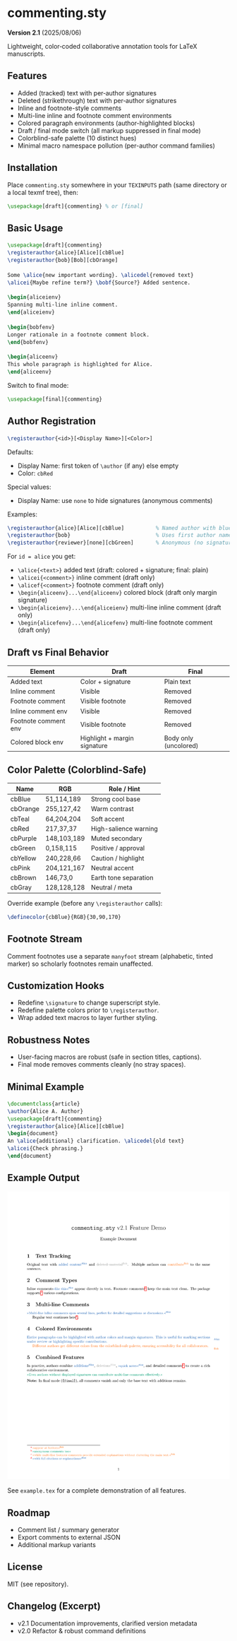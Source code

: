 # commenting.sty

**Version 2.1** (2025/08/06)

Lightweight, color‑coded collaborative annotation tools for LaTeX manuscripts.

## Features
- Added (tracked) text with per‑author signatures
- Deleted (strikethrough) text with per‑author signatures
- Inline and footnote-style comments
- Multi-line inline and footnote comment environments
- Colored paragraph environments (author-highlighted blocks)
- Draft / final mode switch (all markup suppressed in final mode)
- Colorblind-safe palette (10 distinct hues)
- Minimal macro namespace pollution (per-author command families)

## Installation
Place `commenting.sty` somewhere in your `TEXINPUTS` path (same directory or a local texmf tree), then:

```latex
\usepackage[draft]{commenting} % or [final]
```

## Basic Usage

```latex
\usepackage[draft]{commenting}
\registerauthor{alice}[Alice][cbBlue]
\registerauthor{bob}[Bob][cbOrange]

Some \alice{new important wording}. \alicedel{removed text}
\alicei{Maybe refine term?} \bobf{Source?} Added sentence.

\begin{aliceienv}
Spanning multi-line inline comment.
\end{aliceienv}

\begin{bobfenv}
Longer rationale in a footnote comment block.
\end{bobfenv}

\begin{aliceenv}
This whole paragraph is highlighted for Alice.
\end{aliceenv}
```

Switch to final mode:

```latex
\usepackage[final]{commenting}
```

## Author Registration

```latex
\registerauthor{<id>}[<Display Name>][<Color>]
```

Defaults:
- Display Name: first token of `\author` (if any) else empty
- Color: `cbRed`

Special values:
- Display Name: use `none` to hide signatures (anonymous comments)

Examples:
```latex
\registerauthor{alice}[Alice][cbBlue]          % Named author with blue color
\registerauthor{bob}                           % Uses first author name, default color
\registerauthor{reviewer}[none][cbGreen]       % Anonymous (no signature shown)
```

For `id = alice` you get:
- `\alice{<text>}` added text (draft: colored + signature; final: plain)
- `\alicei{<comment>}` inline comment (draft only)
- `\alicef{<comment>}` footnote comment (draft only)
- `\begin{aliceenv}...\end{aliceenv}` colored block (draft only margin signature)
- `\begin{aliceienv}...\end{aliceienv}` multi-line inline comment (draft only)
- `\begin{alicefenv}...\end{alicefenv}` multi-line footnote comment (draft only)

## Draft vs Final Behavior

| Element               | Draft                         | Final                      |
|-----------------------|-------------------------------|----------------------------|
| Added text            | Color + signature             | Plain text                 |
| Inline comment        | Visible                       | Removed                    |
| Footnote comment      | Visible footnote              | Removed                    |
| Inline comment env    | Visible                       | Removed                    |
| Footnote comment env  | Visible footnote              | Removed                    |
| Colored block env     | Highlight + margin signature  | Body only (uncolored)      |

## Color Palette (Colorblind-Safe)

| Name     | RGB          | Role / Hint                  |
|----------|--------------|------------------------------|
| cbBlue   | 51,114,189   | Strong cool base             |
| cbOrange | 255,127,42   | Warm contrast                |
| cbTeal   | 64,204,204   | Soft accent                  |
| cbRed    | 217,37,37    | High-salience warning        |
| cbPurple | 148,103,189  | Muted secondary              |
| cbGreen  | 0,158,115    | Positive / approval          |
| cbYellow | 240,228,66   | Caution / highlight          |
| cbPink   | 204,121,167  | Neutral accent               |
| cbBrown  | 146,73,0     | Earth tone separation        |
| cbGray   | 128,128,128  | Neutral / meta               |

Override example (before any `\registerauthor` calls):
```latex
\definecolor{cbBlue}{RGB}{30,90,170}
```

## Footnote Stream
Comment footnotes use a separate `manyfoot` stream (alphabetic, tinted marker) so scholarly footnotes remain unaffected.

## Customization Hooks
- Redefine `\signature` to change superscript style.
- Redefine palette colors prior to `\registerauthor`.
- Wrap added text macros to layer further styling.

## Robustness Notes
- User-facing macros are robust (safe in section titles, captions).
- Final mode removes comments cleanly (no stray spaces).

## Minimal Example

```latex
\documentclass{article}
\author{Alice A. Author}
\usepackage[draft]{commenting}
\registerauthor{alice}[Alice][cbBlue]
\begin{document}
An \alice{additional} clarification. \alicedel{old text}
\alicei{Check phrasing.}
\end{document}
```

## Example Output

![Example Output](example.png)

See `example.tex` for a complete demonstration of all features.

## Roadmap
- Comment list / summary generator
- Export comments to external JSON
- Additional markup variants

## License
MIT (see repository).

## Changelog (Excerpt)
- v2.1 Documentation improvements, clarified version metadata
- v2.0 Refactor & robust command definitions
